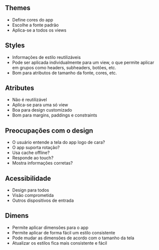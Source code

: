## Themes

- Define cores do app
- Escolhe a fonte padrão
- Aplica-se a todos os views

## Styles

- Informações de estilo reutilizáveis
- Pode ser aplicada individualmente para um view, o que permite aplicar em grupos como headers, subheaders, botões, etc.
- Bom para atributos de tamanho da fonte, cores, etc.

## Atributes

- Não é reutilizável
- Aplica-se para uma só view
- Boa para design customizado
- Bom para margins, paddings e constraints

## Preocupações com o design

- O usuário entende a tela do app logo de cara?
- O app suporta rotação?
- Usa cache offline?
- Responde ao touch?
- Mostra informações corretas?

## Acessibilidade

- Design para todos
- Visão comprometida
- Outros dispositivos de entrada

## Dimens

- Permite aplicar dimensões para o app
- Permite aplicar de forma fácil um estilo consistente
- Pode mudar as dimensões de acordo com o tamanho da tela
- Atualizar os estilos fica mais consistente e fácil